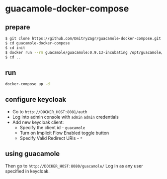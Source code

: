 # guacamole-docker-compose

## prepare

```bash
$ git clone https://github.com/DmitryZagr/guacamole-docker-compose.git
$ cd guacamole-docker-compose
$ cd init 
$ docker run --rm guacamole/guacamole:0.9.13-incubating /opt/guacamole/bin/initdb.sh --postgres > initdb.sql
$ cd ..
```

## run

```bash
docker-compose up -d
```

## configure keycloak

+ Go to `http://DOCKER_HOST:8081/auth`
+ Log into admin console with `admin` `admin` credentials
+ Add new keycloak client:
  + Specify the client id - `guacamole`
  + Turn on Implicit Flow Enabled toggle button
  + Specify Valid Redirect URIs - `*`

## using guacamole

Then go to `http://DOCKER_HOST:8080/guacamole/`
Log in as any user specified in keycloak.
